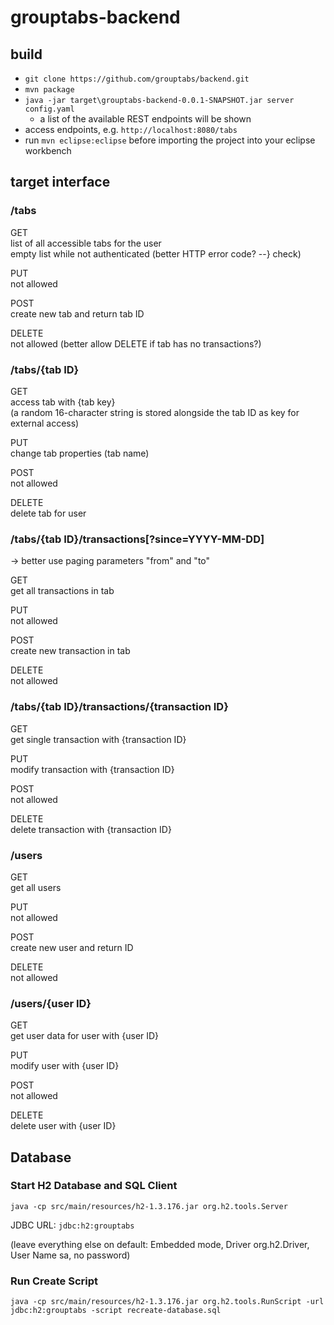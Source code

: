 grouptabs-backend
=================

build
-----

* `git clone https://github.com/grouptabs/backend.git`
* `mvn package`
* `java -jar target\grouptabs-backend-0.0.1-SNAPSHOT.jar server config.yaml`
	* a list of the available REST endpoints will be shown
* access endpoints, e.g. `http://localhost:8080/tabs`
* run `mvn eclipse:eclipse` before importing the project into your eclipse workbench


target interface
----------------
### /tabs

GET  
list of all accessible tabs for the user  
empty list while not authenticated (better HTTP error code? --} check)

PUT  
not allowed

POST  
create new tab and return tab ID

DELETE  
not allowed (better allow DELETE if tab has no transactions?)


### /tabs/{tab ID}

GET  
access tab with {tab key}  
(a random 16-character string is stored alongside the tab ID as key for external access)

PUT  
change tab properties (tab name)

POST  
not allowed

DELETE  
delete tab for user


### /tabs/{tab ID}/transactions[?since=YYYY-MM-DD]
&rarr; better use paging parameters "from" and "to"

GET  
get all transactions in tab

PUT  
not allowed

POST  
create new transaction in tab

DELETE  
not allowed


### /tabs/{tab ID}/transactions/{transaction ID}

GET  
get single transaction with {transaction ID}

PUT  
modify transaction with {transaction ID}

POST  
not allowed

DELETE  
delete transaction with {transaction ID}


### /users

GET  
get all users

PUT  
not allowed

POST  
create new user and return ID

DELETE  
not allowed


### /users/{user ID}

GET  
get user data for user with {user ID}

PUT  
modify user with {user ID}

POST  
not allowed

DELETE  
delete user with {user ID}


Database
--------
### Start H2 Database and SQL Client
`java -cp src/main/resources/h2-1.3.176.jar org.h2.tools.Server`

JDBC URL: `jdbc:h2:grouptabs`

(leave everything else on default: Embedded mode, Driver org.h2.Driver, User Name sa, no password)

### Run Create Script
`java -cp src/main/resources/h2-1.3.176.jar org.h2.tools.RunScript -url jdbc:h2:grouptabs -script recreate-database.sql`

